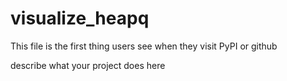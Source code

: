 
# visualize_heapq

This file is the first thing users see when they visit PyPI or github

describe what your project does here
